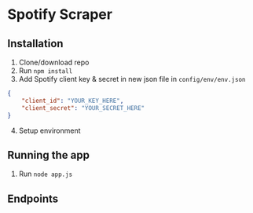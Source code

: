 # Spotify Scraper

## Installation

1. Clone/download repo
2. Run `npm install`
3. Add Spotify client key &amp; secret in new json file in `config/env/env.json`
```json
{
    "client_id": "YOUR_KEY_HERE",
    "client_secret": "YOUR_SECRET_HERE"
}
```
4. Setup environment

## Running the app

1. Run `node app.js`


## Endpoints
